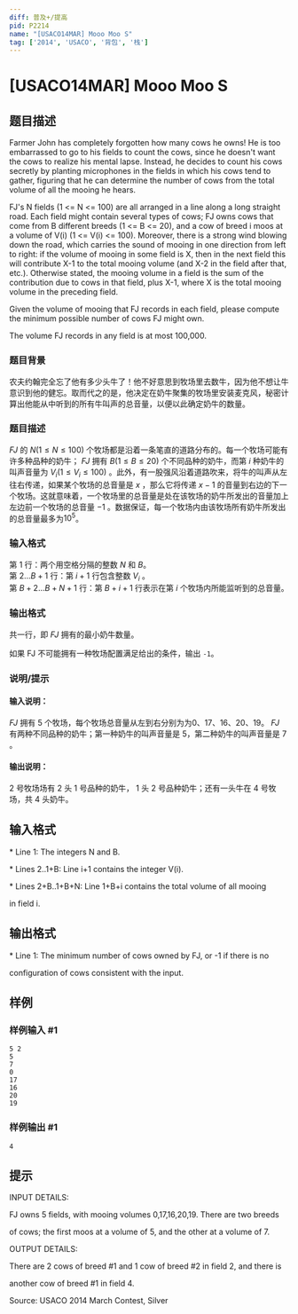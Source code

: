 ```yaml
---
diff: 普及+/提高
pid: P2214
name: "[USACO14MAR] Mooo Moo S"
tag: ['2014', 'USACO', '背包', '栈']
---
```

# [USACO14MAR] Mooo Moo S
## 题目描述

Farmer John has completely forgotten how many cows he owns!  He is too embarrassed to go to his fields to count the cows, since he doesn't want the cows to realize his mental lapse.  Instead, he decides to count his cows secretly by planting microphones in the fields in which his cows tend to gather, figuring that he can determine the number of cows from the total volume of all the mooing he hears.

FJ's N fields (1 <= N <= 100) are all arranged in a line along a long straight road.  Each field might contain several types of cows; FJ owns cows that come from B different breeds (1 <= B <= 20), and a cow of breed i moos at a volume of V(i) (1 <= V(i) <= 100).  Moreover, there is a strong wind blowing down the road, which carries the sound of mooing in one direction from left to right: if the volume of mooing in some field is X, then in the next field this will contribute X-1 to the total mooing volume (and X-2 in the field after that, etc.). Otherwise stated, the mooing volume in a field is the sum of the contribution due to cows in that field, plus X-1, where X is the total mooing volume in the preceding field.

Given the volume of mooing that FJ records in each field, please compute the minimum possible number of cows FJ might own.

The volume FJ records in any field is at most 100,000.

### 题目背景
农夫约翰完全忘了他有多少头牛了！他不好意思到牧场里去数牛，因为他不想让牛意识到他的健忘。取而代之的是，他决定在奶牛聚集的牧场里安装麦克风，秘密计算出他能从中听到的所有牛叫声的总音量，以便以此确定奶牛的数量。
### 题目描述
$FJ$ 的 $N(1\le N\le 100)$ 个牧场都是沿着一条笔直的道路分布的。每一个牧场可能有许多种品种的奶牛； $FJ$ 拥有 $B(1\le B\le 20)$ 个不同品种的奶牛，而第 $i$ 种奶牛的叫声音量为 $V_i(1\le V_i \le 100)$ 。此外，有一股强风沿着道路吹来，将牛的叫声从左往右传递，如果某个牧场的总音量是 $x$ ，那么它将传递 $x-1$ 的音量到右边的下一个牧场。这就意味着，一个牧场里的总音量是处在该牧场的奶牛所发出的音量加上左边前一个牧场的总音量 $-1$ 。数据保证，每一个牧场内由该牧场所有奶牛所发出的总音量最多为$10^5$。
### 输入格式
第 $1$ 行：两个用空格分隔的整数 $N$ 和 $B$。      
第 $2...B+1$ 行：第 $i+1$ 行包含整数 $V_i$ 。        
第 $B+2...B+N+1$ 行：第 $B+i+1$ 行表示在第 $i$ 个牧场内所能监听到的总音量。
### 输出格式
共一行，即 $FJ$ 拥有的最小奶牛数量。

如果 FJ 不可能拥有一种牧场配置满足给出的条件，输出 `-1`。
### 说明/提示
#### 输入说明：
$FJ$ 拥有 $5$ 个牧场，每个牧场总音量从左到右分别为为$0、17、16、20、19$。 $FJ$ 有两种不同品种的奶牛；第一种奶牛的叫声音量是 $5$，第二种奶牛的叫声音量是 $7$ 。
#### 输出说明：
$2$ 号牧场场有  $2$ 头 $1$ 号品种的奶牛， $1$ 头 $2$ 号品种奶牛；还有一头牛在 $4$ 号牧场，共 $4$ 头奶牛。
## 输入格式

\* Line 1: The integers N and B.



\* Lines 2..1+B: Line i+1 contains the integer V(i).

\* Lines 2+B..1+B+N: Line 1+B+i contains the total volume of all mooing

in field i.

## 输出格式

\* Line 1: The minimum number of cows owned by FJ, or -1 if there is no

configuration of cows consistent with the input.

## 样例

### 样例输入 #1
```
5 2
5
7
0
17
16
20
19
```
### 样例输出 #1
```
4

```
## 提示

INPUT DETAILS:


FJ owns 5 fields, with mooing volumes 0,17,16,20,19.  There are two breeds

of cows; the first moos at a volume of 5, and the other at a volume of 7.

OUTPUT DETAILS:


There are 2 cows of breed #1 and 1 cow of breed #2 in field 2, and there is

another cow of breed #1 in field 4.


Source: USACO 2014 March Contest, Silver

